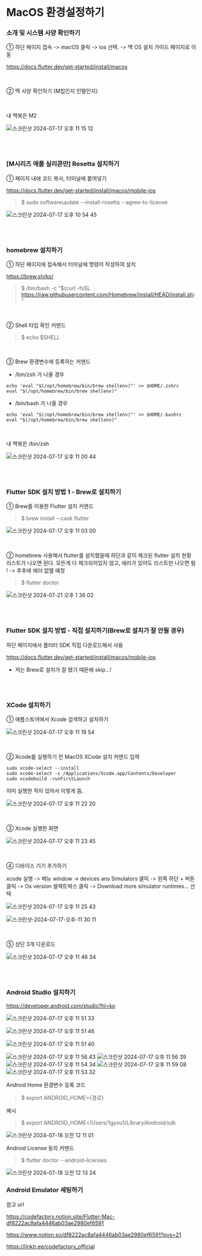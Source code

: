 # MacOS 환경설정하기

### 소개 및 시스템 사양 확인하기

① 하단 페이지 접속 -> macOS 클릭 -> ios 선택. -> 맥 OS 설치 가이드 페이지로 이동

https://docs.flutter.dev/get-started/install/macos

<br>

② 맥 사양 확인하기 (M칩인지 인텔인지) 

<br>

내 맥북은 M2

![스크린샷 2024-07-17 오후 11 15 12](https://github.com/user-attachments/assets/10340e9f-0680-43eb-958e-fdcb638afd57)

<br>
<br>

### [M시리즈 애플 실리콘만] Rosetta 설치하기

① 페이지 내에 코드 복사, 터미널에 붙여넣기

https://docs.flutter.dev/get-started/install/macos/mobile-ios

>$ sudo softwareupdate --install-rosetta --agree-to-license

![스크린샷 2024-07-17 오후 10 54 45](https://github.com/user-attachments/assets/6ff81ae4-7730-415b-81a9-3f68bbd1d7ea)

<br>
<br>

### homebrew 설치하기

① 하단 페이지에 접속해서 터미널에 명령어 작성하여 설치

https://brew.sh/ko/

>$ /bin/bash -c "$(curl -fsSL https://raw.githubusercontent.com/Homebrew/install/HEAD/install.sh)"

<br>

② Shell 타입 확인 커맨드
>$ echo $SHELL

<br>

③ Brew 환경변수에 등록하는 커맨드
- /bin/zsh 가 나올 경우
```
echo 'eval "$(/opt/homebrew/bin/brew shellenv)"' >> $HOME/.zshrc
eval "$(/opt/homebrew/bin/brew shellenv)"
```
- /bin/bash 가 나올 경우
```
echo 'eval "$(/opt/homebrew/bin/brew shellenv)"' >> $HOME/.bashrc
eval "$(/opt/homebrew/bin/brew shellenv)"
```

<br>

내 맥북은 /bin/zsh

![스크린샷 2024-07-17 오후 11 00 44](https://github.com/user-attachments/assets/35234d55-935a-4e4d-8c9c-668a103b19a7)

<br>
<br>

### Flutter SDK 설치 방법 1 - Brew로 설치하기

① Brew를 이용한 Flutter 설치 커맨드

>$ brew install --cask flutter

![스크린샷 2024-07-17 오후 11 03 00](https://github.com/user-attachments/assets/7e05a646-9e42-4c16-bf36-626edd125256)

<br>

② homebrew 사용해서 flutter를 설치했을때 하단과 같이 체크된 flutter 설치 현황 리스트가 나오면 된다.
모든게 다 체크되어있지 않고, 에러가 있어도 리스트만 나오면 됨 ! -> 추후에 에러 없앨 예정

>$ flutter doctor

![스크린샷 2024-07-21 오후 1 36 02](https://github.com/user-attachments/assets/7c681ef6-accb-4b90-bd0f-2077b666f93b)

<br>
<br>

### Flutter SDK 설치 방법 - 직접 설치하기(Brew로 설치가 잘 안될 경우)

하단 페이지에서 플러터 SDK 직접 다운로드해서 사용

https://docs.flutter.dev/get-started/install/macos/mobile-ios

- 저는 Brew로 설치가 잘 됐기 때문에 skip...!

<br>
<br>

### XCode 설치하기

① 애플스토어에서 Xcode 검색하고 설치하기

![스크린샷 2024-07-17 오후 11 19 54](https://github.com/user-attachments/assets/d90ee637-f0d5-42d4-8098-5ade69d36807)

<br>

② Xcode를 실행하기 전 MacOS XCode 설치 커맨드 입력

```
sudo xcode-select --install
sudo xcode-select -s /Applications/Xcode.app/Contents/Developer
sudo xcodebuild -runFirstLaunch
```

이미 실행한 적이 있어서 이렇게 뜸.

![스크린샷 2024-07-17 오후 11 22 20](https://github.com/user-attachments/assets/1cb2908c-a880-49ca-be3e-89384d5fc2bd)

<br>

③ Xcode 실행한 화면

![스크린샷 2024-07-17 오후 11 23 45](https://github.com/user-attachments/assets/d4ad3f59-f9c2-4c5b-82a9-b72dc3798c8a)

<br>

④ 디바이스 기기 추가하기

xcode 실행 -> 메뉴 window -> devices ans Simulators 클릭
-> 왼쪽 하단 + 버튼 클릭 -> Os version 셀렉트박스 클릭 -> Download more simulator runtimes... 선택

![스크린샷 2024-07-17 오후 11 25 43](https://github.com/user-attachments/assets/7960f8c5-5255-4957-8692-1b9f5cb0d3e8)

![스크린샷-2024-07-17-오후-11 30 11](https://github.com/user-attachments/assets/6e6adc58-e8f3-499d-8b70-008ed7ed0499)

<br>

⑤ 상단 3개 다운로드

![스크린샷 2024-07-17 오후 11 46 34](https://github.com/user-attachments/assets/ead49164-ee87-47df-9884-df189787991b)

<br>
<br>

### Android Studio 설치하기

https://developer.android.com/studio?hl=ko


![스크린샷 2024-07-17 오후 11 51 33](https://github.com/user-attachments/assets/3f962ec8-cb50-468b-805b-d25cce0fb7a5)

![스크린샷 2024-07-17 오후 11 51 46](https://github.com/user-attachments/assets/a10f2354-c2c4-47fe-86a7-12222a67ad9e)

![스크린샷 2024-07-17 오후 11 51 40](https://github.com/user-attachments/assets/083890e7-276d-4249-9bce-a66ad24172a9)

![스크린샷 2024-07-17 오후 11 56 43](https://github.com/user-attachments/assets/6cba1099-a0a2-4972-b894-a0db8eb85b04)
![스크린샷 2024-07-17 오후 11 56 39](https://github.com/user-attachments/assets/cc751eaf-7cc5-4511-9b6f-fc54236ec11a)
![스크린샷 2024-07-17 오후 11 54 34](https://github.com/user-attachments/assets/cb6c21cf-2769-4d9a-b47d-3169a8d62c5b)
![스크린샷 2024-07-17 오후 11 59 08](https://github.com/user-attachments/assets/cff921c3-b999-4fb4-87b5-05b0fd21daae)
![스크린샷 2024-07-17 오후 11 53 32](https://github.com/user-attachments/assets/73eb1f02-202c-4574-bf16-6500d0e168b2)

Android Home 환경변수 등록 코드

>$ export ANDROID_HOME={경로}

예시
>$ export ANDROID_HOME=/Users/1gyou1/Library/Android/sdk

![스크린샷 2024-07-18 오전 12 11 01](https://github.com/user-attachments/assets/db022257-60b5-4f60-a6d5-a33bcef9c333)

Android License 동의 커맨드

>$ flutter doctor --android-licenses

![스크린샷 2024-07-18 오전 12 13 24](https://github.com/user-attachments/assets/73fdc6a8-59c3-4169-8b30-f896644bf8d5)

### Android Emulator 세팅하기













참고 url

https://codefactory.notion.site/Flutter-Mac-df8222ac8afa4446ab03ae2980ef6591

https://www.notion.so/df8222ac8afa4446ab03ae2980ef6591?pvs=21

https://linktr.ee/codefactory_official